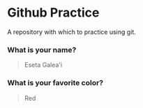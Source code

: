 # Github Practice

A repository with which to practice using git.

### What is your name?

>Eseta Galea'i


### What is your favorite color?

> Red
